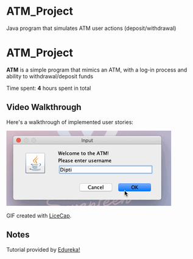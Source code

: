 # ATM_Project
Java program that simulates ATM user actions (deposit/withdrawal)

# ATM_Project

**ATM** is a simple program that mimics an ATM, with a log-in process and ability to withdrawal/deposit funds

Time spent: **4** hours spent in total

## Video Walkthrough

Here's a walkthrough of implemented user stories:

<img src='ATMWalkthrough.gif' title='ATM Walkthrough' width='' alt='ATM Walkthrough' />

GIF created with [LiceCap](http://www.cockos.com/licecap/).

## Notes
Tutorial provided by [Edureka!](https://www.youtube.com/watch?v=WsUuqlTgBK0&t=364s&ab_channel=edureka%21)
